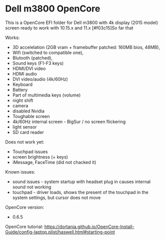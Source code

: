 # Dell m3800 OpenCore

This is a OpenCore EFI folder for Dell m3800 with 4k display (2015 model) screen ready to work with 10.15.x and 11.x
[#f03c15]So far that 

Works:
+ 3D accelelation (2GB vram + framebuffer patched: 160MB bios, 48MB),
+ Wifi (switched to compatible one),
+ Blutooth (patched),
+ Sound keys (F1-F3 keys)
+ HDMI/DVI video
+ HDMI audio
+ DVI video/audio (4k/60Hz)
+ Keyboard
+ Battery
+ Part of multimedia keys (volume)
+ night shift
+ camera
+ disabled Nvidia
+ Toughable screen
+ 4k/60Hz internal screen - BigSur / no screen flickering
+ light sensor
+ SD card reader

Does not work yet:
- Touchpad issues
- screen brightness (+ keys)
- iMessage, FaceTime (did not chacked it)

Known issues:
- sound issues - system startup with headset plug in causes internal sound not working
- touchpad - driver loads, shows the present of the touchpad in the system settings, but cursor does not move

OpenCore version:
- 0.6.5
 
OpenCore tutorial:
https://dortania.github.io/OpenCore-Install-Guide/config-laptop.plist/haswell.html#starting-point
